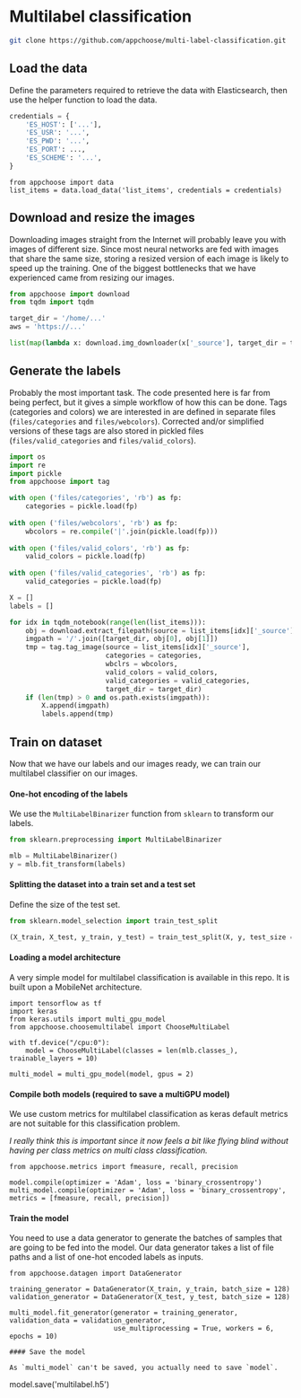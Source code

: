 # Multilabel classification

```bash
git clone https://github.com/appchoose/multi-label-classification.git
```

## Load the data

Define the parameters required to retrieve the data with Elasticsearch, then 
use the helper function to load the data.

```python
credentials = {
    'ES_HOST': ['...'],
    'ES_USR': '...',
    'ES_PWD': '...',
    'ES_PORT': ...,
    'ES_SCHEME': '...',
}
```

```
from appchoose import data
list_items = data.load_data('list_items', credentials = credentials)
```

## Download and resize the images

Downloading images straight from the Internet will probably leave you with images 
of different size. Since most neural networks are fed with images that share the 
same size, storing a resized version of each image is likely to speed up the training. 
One of the biggest bottlenecks that we have experienced came from resizing our images.

```python
from appchoose import download
from tqdm import tqdm 

target_dir = '/home/...'
aws = 'https://...'

list(map(lambda x: download.img_downloader(x['_source'], target_dir = target_dir, aws = aws), tqdm(list_items)))
```

## Generate the labels

Probably the most important task. The code presented here is far from being perfect, but
it gives a simple workflow of how this can be done. Tags (categories and colors) we are
interested in are defined in separate files (`files/categories` and `files/webcolors`). 
Corrected and/or simplified versions of these tags are also stored in pickled files 
(`files/valid_categories` and `files/valid_colors`).

```python
import os
import re
import pickle
from appchoose import tag

with open ('files/categories', 'rb') as fp:
    categories = pickle.load(fp)
    
with open ('files/webcolors', 'rb') as fp:
    wbcolors = re.compile('|'.join(pickle.load(fp)))
    
with open ('files/valid_colors', 'rb') as fp:
    valid_colors = pickle.load(fp)
    
with open ('files/valid_categories', 'rb') as fp:
    valid_categories = pickle.load(fp)

X = []
labels = []

for idx in tqdm_notebook(range(len(list_items))):
    obj = download.extract_filepath(source = list_items[idx]['_source'], aws = aws)
    imgpath = '/'.join([target_dir, obj[0], obj[1]])
    tmp = tag.tag_image(source = list_items[idx]['_source'], 
                        categories = categories, 
                        wbclrs = wbcolors, 
                        valid_colors = valid_colors, 
                        valid_categories = valid_categories, 
                        target_dir = target_dir)
    if (len(tmp) > 0 and os.path.exists(imgpath)):
        X.append(imgpath)
        labels.append(tmp)
```

## Train on dataset

Now that we have our labels and our images ready, we can train our multilabel classifier on
our images.

#### One-hot encoding of the labels

We use the `MultiLabelBinarizer` function from `sklearn` to transform our labels.

```python
from sklearn.preprocessing import MultiLabelBinarizer

mlb = MultiLabelBinarizer()
y = mlb.fit_transform(labels)
```

#### Splitting the dataset into a train set and a test set

Define the size of the test set.

```python
from sklearn.model_selection import train_test_split

(X_train, X_test, y_train, y_test) = train_test_split(X, y, test_size = 0.2)
```

#### Loading a model architecture

A very simple model for multilabel classification is available in this repo. It
is built upon a MobileNet architecture.

```
import tensorflow as tf
import keras
from keras.utils import multi_gpu_model
from appchoose.choosemultilabel import ChooseMultiLabel 

with tf.device("/cpu:0"):
    model = ChooseMultiLabel(classes = len(mlb.classes_), trainable_layers = 10)

multi_model = multi_gpu_model(model, gpus = 2)
``` 

#### Compile both models (required to save a multiGPU model)

We use custom metrics for multilabel classification as keras default metrics are not suitable for this classification problem. 

*I really think this is important since it now feels a bit like flying blind without having per class metrics on multi class classification.*

```
from appchoose.metrics import fmeasure, recall, precision

model.compile(optimizer = 'Adam', loss = 'binary_crossentropy')
multi_model.compile(optimizer = 'Adam', loss = 'binary_crossentropy', metrics = [fmeasure, recall, precision])
```

#### Train the model

You need to use a data generator to generate the batches of samples that are going to be fed into
the model. Our data generator takes a list of file paths and a list of one-hot encoded labels as inputs. 

```
from appchoose.datagen import DataGenerator

training_generator = DataGenerator(X_train, y_train, batch_size = 128)
validation_generator = DataGenerator(X_test, y_test, batch_size = 128)

multi_model.fit_generator(generator = training_generator, validation_data = validation_generator,
                          use_multiprocessing = True, workers = 6, epochs = 10)

#### Save the model

As `multi_model` can't be saved, you actually need to save `model`.

```
model.save('multilabel.h5')
```
